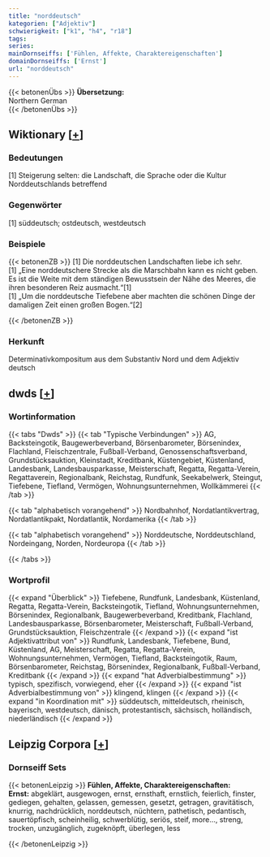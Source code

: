 ```yaml
---
title: "norddeutsch"
kategorien: ["Adjektiv"]
schwierigkeit: ["k1", "h4", "r18"]
tags:
series:
mainDornseiffs: ['Fühlen, Affekte, Charaktereigenschaften']
domainDornseiffs: ['Ernst']
url: "norddeutsch"
---
```


{{< betonenÜbs >}}
**Übersetzung:**  
Northern German  
{{< /betonenÜbs >}}

## Wiktionary [[+](https://de.wiktionary.org/wiki/norddeutsch)]

### Bedeutungen
[1] Steigerung selten: die Landschaft, die Sprache oder die Kultur Norddeutschlands betreffend  

### Gegenwörter
[1] süddeutsch; ostdeutsch, westdeutsch  

### Beispiele
{{< betonenZB >}}
[1] Die norddeutschen Landschaften liebe ich sehr.  
[1] „Eine norddeutschere Strecke als die Marschbahn kann es nicht geben. Es ist die Weite mit dem ständigen Bewusstsein der Nähe des Meeres, die ihren besonderen Reiz ausmacht.“[1]  
[1] „Um die norddeutsche Tiefebene aber machten die schönen Dinge der damaligen Zeit einen großen Bogen.“[2]  

{{< /betonenZB >}}
### Herkunft
Determinativkompositum aus dem Substantiv Nord und dem Adjektiv deutsch  



## dwds [[+](https://www.dwds.de/wb/norddeutsch)]

### Wortinformation
{{< tabs "Dwds" >}}
{{< tab "Typische Verbindungen" >}}
AG, Backsteingotik, Baugewerbeverband, Börsenbarometer, Börsenindex, Flachland, Fleischzentrale, Fußball-Verband, Genossenschaftsverband, Grundstücksauktion, Kleinstadt, Kreditbank, Küstengebiet, Küstenland, Landesbank, Landesbausparkasse, Meisterschaft, Regatta, Regatta-Verein, Regattaverein, Regionalbank, Reichstag, Rundfunk, Seekabelwerk, Steingut, Tiefebene, Tiefland, Vermögen, Wohnungsunternehmen, Wollkämmerei
{{< /tab >}}

{{< tab "alphabetisch vorangehend" >}}
Nordbahnhof, Nordatlantikvertrag, Nordatlantikpakt, Nordatlantik, Nordamerika
{{< /tab >}}

{{< tab "alphabetisch vorangehend" >}}
Norddeutsche, Norddeutschland, Nordeingang, Norden, Nordeuropa
{{< /tab >}}

{{< /tabs >}}

### Wortprofil
{{< expand "Überblick" >}} Tiefebene, Rundfunk, Landesbank, Küstenland, Regatta, Regatta-Verein, Backsteingotik, Tiefland, Wohnungsunternehmen, Börsenindex, Regionalbank, Baugewerbeverband, Kreditbank, Flachland, Landesbausparkasse, Börsenbarometer, Meisterschaft, Fußball-Verband, Grundstücksauktion, Fleischzentrale {{< /expand >}}
{{< expand "ist Adjektivattribut von" >}} Rundfunk, Landesbank, Tiefebene, Bund, Küstenland, AG, Meisterschaft, Regatta, Regatta-Verein, Wohnungsunternehmen, Vermögen, Tiefland, Backsteingotik, Raum, Börsenbarometer, Reichstag, Börsenindex, Regionalbank, Fußball-Verband, Kreditbank {{< /expand >}}
{{< expand "hat Adverbialbestimmung" >}} typisch, spezifisch, vorwiegend, eher {{< /expand >}}
{{< expand "ist Adverbialbestimmung von" >}} klingend, klingen {{< /expand >}}
{{< expand "in Koordination mit" >}} süddeutsch, mitteldeutsch, rheinisch, bayerisch, westdeutsch, dänisch, protestantisch, sächsisch, holländisch, niederländisch {{< /expand >}}

## Leipzig Corpora [[+](https://corpora.uni-leipzig.de/en/res?word=norddeutsch&corpusId=deu_newscrawl-public_2018)]

### Dornseiff Sets
{{< betonenLeipzig >}}
**Fühlen, Affekte, Charaktereigenschaften:**  
**Ernst:** abgeklärt, ausgewogen, ernst, ernsthaft, ernstlich, feierlich, finster, gediegen, gehalten, gelassen, gemessen, gesetzt, getragen, gravitätisch, knurrig, nachdrücklich, norddeutsch, nüchtern, pathetisch, pedantisch, sauertöpfisch, scheinheilig, schwerblütig, seriös, steif, more..., streng, trocken, unzugänglich, zugeknöpft, überlegen, less  

{{< /betonenLeipzig >}}
